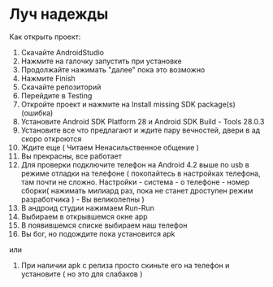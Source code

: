 # Луч надежды

Как открыть проект:

1. Скачайте AndroidStudio
2. Нажмите на галочку запустить при установке
3. Продолжайте нажимать "далее" пока это возможно
4. Нажмите Finish
5. Скачайте репозиторий
6. Перейдите в Testing
7. Откройте проект и нажмите на Install missing SDK package(s) (ошибка)
8. Установите Android SDK Platform 28 и Android SDK Build - Tools 28.0.3
9. Установите все что предлагают и ждите пару вечностей, двери в ад скоро откроются
10. Ждите еще ( Читаем Ненасильственное общение )
11. Вы прекрасны, все работает
12. Для проверки подключите телефон на Android 4.2 выше по usb в режиме отладки на телефоне ( покопайтесь в настройках телефона, там почти не сложно. Настройки - система - о телефоне - номер сборки( нажимать милиард раз, пока не станет дроступен режим разработчика ) - Вы великолепны )
13. В андроид студии нажимаем Run-Run
14. Выбираем в открывшемся окне app
15. В появившемся списке выбираем наш телефон
16. Вы бог, но подождите пока установится apk

или

1. При наличии apk с релиза просто скиньте его на телефон и установите ( но это для слабаков )
